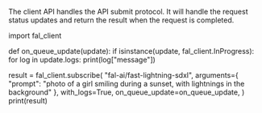 The client API handles the API submit protocol. It will handle the request status updates and return the result when the request is completed.

import fal_client

def on_queue_update(update):
    if isinstance(update, fal_client.InProgress):
        for log in update.logs:
           print(log["message"])

result = fal_client.subscribe(
    "fal-ai/fast-lightning-sdxl",
    arguments={
        "prompt": "photo of a girl smiling during a sunset, with lightnings in the background"
    },
    with_logs=True,
    on_queue_update=on_queue_update,
)
print(result)   